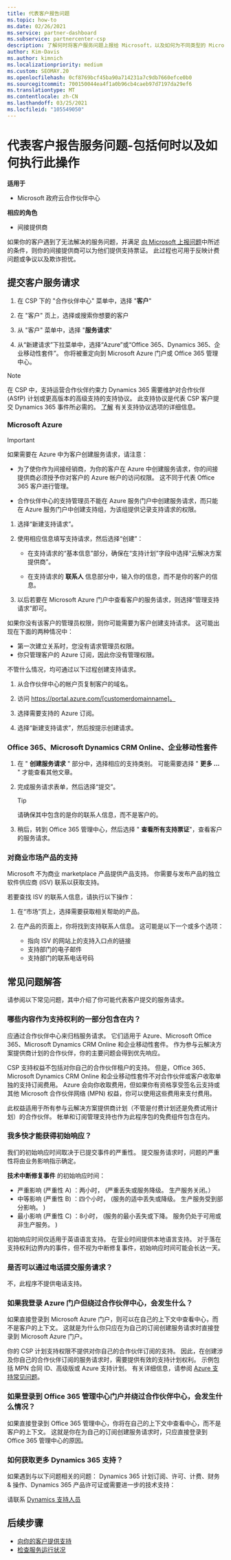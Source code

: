 ```yaml
---
title: 代表客户报告问题
ms.topic: how-to
ms.date: 02/26/2021
ms.service: partner-dashboard
ms.subservice: partnercenter-csp
description: 了解何时将客户服务问题上报给 Microsoft，以及如何为不同类型的 Microsoft 服务提交支持票证。
author: Kim-Davis
ms.author: kimnich
ms.localizationpriority: medium
ms.custom: SEOMAY.20
ms.openlocfilehash: 0cf8769bcf45ba90a714231a7c9db7660efce0b0
ms.sourcegitcommit: 700150044ea4f1a0b96cb4caeb97d7197da29ef6
ms.translationtype: MT
ms.contentlocale: zh-CN
ms.lasthandoff: 03/25/2021
ms.locfileid: "105549050"
---
```

# <a name="report-a-service-problem-on-behalf-of-a-customer---including-when-and-how-to-do-so"></a>代表客户报告服务问题-包括何时以及如何执行此操作

**适用于**

- Microsoft 政府云合作伙伴中心

**相应的角色**

- 间接提供商

如果你的客户遇到了无法解决的服务问题，并满足 [向 Microsoft 上报问题](escalate-problems-to-microsoft.md)中所述的条件，则你的间接提供商可以为他们提供支持票证。 此过程也可用于反映计费问题或争议以及欺诈担忧。

## <a name="submit-a-service-request-for-a-customer"></a>提交客户服务请求

1. 在 CSP 下的 "合作伙伴中心" 菜单中，选择 "**客户**"

2. 在 "客户" 页上，选择或搜索你想要的客户
    
3. 从 "客户" 菜单中，选择 "**服务请求**"

4. 从“新建请求”下拉菜单中，选择“Azure”或“Office 365、Dynamics 365、企业移动性套件”。 你将被重定向到 Microsoft Azure 门户或 Office 365 管理中心。

>[!NOTE]
>在 CSP 中，支持运营合作伙伴约束力 Dynamics 365 需要维护对合作伙伴 (ASfP) 计划或更高版本的高级支持的支持协议。 此支持协议是代表 CSP 客户提交 Dynamics 365 事件所必需的。 [了解](https://partner.microsoft.com/support/partnersupport) 有关支持协议选项的详细信息。

### <a name="microsoft-azure"></a>Microsoft Azure

> [!IMPORTANT]
> 如果需要在 Azure 中为客户创建服务请求，请注意：
>
>- 为了使你作为间接经销商，为你的客户在 Azure 中创建服务请求，你的间接提供商必须授予你对客户的 Azure 帐户的访问权限。 这不同于代表 Office 365 客户进行管理。
>
>- 合作伙伴中心的支持管理员不能在 Azure 服务门户中创建服务请求，而只能在 Azure 服务门户中创建支持组，为该组提供记录支持请求的权限。

1. 选择“新建支持请求”。

2. 使用相应信息填写支持请求，然后选择“创建”：

   - 在支持请求的“基本信息”部分，确保在“支持计划”字段中选择“云解决方案提供商”。

   - 在支持请求的 **联系人** 信息部分中，输入你的信息，而不是你的客户的信息。

3. 以后若要在 Microsoft Azure 门户中查看客户的服务请求，则选择“管理支持请求”即可。

如果你没有该客户的管理员权限，则你可能需要为客户创建支持请求。 这可能出现在下面的两种情况中：

- 第一次建立关系时，您没有请求管理员权限。
- 你只管理客户的 Azure 订阅，因此你没有管理权限。
 
不管什么情况，均可通过以下过程创建支持请求。 

1. 从合作伙伴中心的帐户页复制客户的域名。

2. 访问 https://portal.azure.com/[customerdomainname]。 

3. 选择需要支持的 Azure 订阅。

4. 选择“新建支持请求”，然后按提示创建请求。 

 
### <a name="office-365-microsoft-dynamics-crm-online-enterprise-mobility-suite"></a>Office 365、Microsoft Dynamics CRM Online、企业移动性套件

1. 在 " **创建服务请求** " 部分中，选择相应的支持类别。 可能需要选择 " **更多 ...** " 才能查看其他文章。

2. 完成服务请求表单，然后选择“提交”。

   > [!TIP]
   > 请确保其中包含的是你的联系人信息，而不是客户的。

3. 稍后，转到 Office 365 管理中心，然后选择 " **查看所有支持票证**"，查看客户的服务请求。

### <a name="support-for-commercial-marketplace-products"></a>对商业市场产品的支持

Microsoft 不为商业 marketplace 产品提供产品支持。 你需要与发布产品的独立软件供应商 (ISV) 联系以获取支持。

若要查找 ISV 的联系人信息，请执行以下操作：

1.  在“市场”页上，选择需要获取相关帮助的产品。

2.  在产品的页面上，你将找到支持联系人信息。 这可能是以下一个或多个选项：

    - 指向 ISV 的网站上的支持入口点的链接
    - 支持部门的电子邮件
    - 支持部门的联系电话号码

## <a name="faq"></a>常见问题解答

请参阅以下常见问题，其中介绍了你可能代表客户提交的服务请求。 

### <a name="what-is-included-as-part-of-the-support-entitlement"></a>哪些内容作为支持权利的一部分包含在内？

应通过合作伙伴中心来归档服务请求。 它们适用于 Azure、Microsoft Office 365、Microsoft Dynamics CRM Online 和企业移动性套件。 作为参与云解决方案提供商计划的合作伙伴，你的主要问题会得到优先响应。

CSP 支持权益不包括对你自己的合作伙伴租户的支持。 但是，Office 365、Microsoft Dynamics CRM Online 和企业移动性套件不对合作伙伴或客户收取单独的支持订阅费用。 Azure 会向你收取费用，但如果你有资格享受签名云支持或其他 Microsoft 合作伙伴网络 (MPN) 权益，你可以使用这些费用来支付费用。

此权益适用于所有参与云解决方案提供商计划（不管是付费计划还是免费试用计划）的合作伙伴。 帐单和订阅管理支持也作为此程序包的免费组件包含在内。

### <a name="how-quickly-will-i-get-an-initial-response"></a>我多快才能获得初始响应？

我们的初始响应时间取决于已提交事件的严重性。 提交服务请求时，问题的严重性将由业务影响指示确定。

**技术中断修复事件** 的初始响应时间：

- 严重影响 (严重性 A) ：两小时， (严重丢失或服务降级。 生产服务关闭。）
- 中等影响 (严重性 B) ：四个小时， (服务的适中丢失或降级。 生产服务受到部分影响。 ) 
- 最小影响 (严重性 C) ：8小时， (服务的最小丢失或下降。 服务仍处于可用或非生产服务。 ) 

初始响应时间仅适用于英语语言支持。 在营业时间提供本地语言支持。
对于落在支持权利边界内的事件，但不视为中断修复事件，初始响应时间可能会长达一天。

### <a name="can-i-submit-a-service-request-by-phone"></a>是否可以通过电话提交服务请求？

不，此程序不提供电话支持。

### <a name="what-happens-if-i-sign-into-the-azure-portal-and-bypass-partner-center"></a>如果我登录 Azure 门户但绕过合作伙伴中心，会发生什么？

如果直接登录到 Microsoft Azure 门户，则可以在自己的上下文中查看中心，而不是客户的上下文。 这就是为什么你只应在为自己的订阅创建服务请求时直接登录到 Microsoft Azure 门户。

你的 CSP 计划支持权限不提供对你自己的合作伙伴订阅的支持。 因此，在创建涉及你自己的合作伙伴订阅的服务请求时，需要提供有效的支持计划权利。 示例包括 MPN 合同 ID、高级版或 Azure 支持计划。 有关详细信息，请参阅 [Azure 支持常见问题](https://go.microsoft.com/fwlink/?LinkId=717532)。

### <a name="what-happens-if-i-sign-into-the-office-365-admin-center-portal-and-bypass-partner-center"></a>如果登录到 Office 365 管理中心门户并绕过合作伙伴中心，会发生什么情况？

如果直接登录到 Office 365 管理中心，你将在自己的上下文中查看中心，而不是客户的上下文。 这就是你在为自己的订阅创建服务请求时，只应直接登录到 Office 365 管理中心的原因。

### <a name="how-do-i-get-additional-dynamics-365-support"></a>如何获取更多 Dynamics 365 支持？

如果遇到与以下问题相关的问题： Dynamics 365 计划订阅、许可、计费、财务 & 操作、Dynamics 365 产品许可证或需要进一步的技术支持：
 
请联系 [Dynamics 支持人员](/dynamics365/customer-engagement/admin/contact-technical-support)

## <a name="next-steps"></a>后续步骤

- [向你的客户提供支持](customer-support.md)
- [检查服务运行状况](check-service-health.md)
